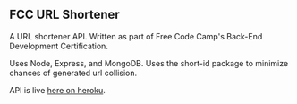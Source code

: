 ## FCC URL Shortener
A URL shortener API. Written as part of Free Code Camp's Back-End Development Certification.

Uses Node, Express, and MongoDB. Uses the short-id package to minimize chances of generated url collision.

API is live [here on heroku](http://fcc-little-url.herokuapp.com/).